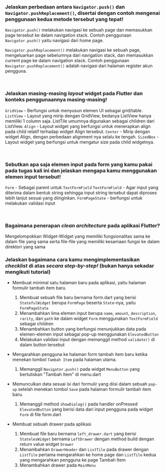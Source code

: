 ### Jelaskan perbedaan antara `Navigator.push()` dan `Navigator.pushReplacement()`, disertai dengan contoh mengenai penggunaan kedua metode tersebut yang tepat!

`Navigator.push()` melakukan navigasi ke sebuah page dan memasukkan page tersebut ke dalam navigation stack. Contoh penggunaan `Navigator.push()` yaitu navigasi dari home page.

`Navigator.pushReplacement()` melakukan navigasi ke sebuah page, mengeluarkan page sebelumnya dari navigation stack, dan memasukkan current page ke dalam navigation stack. Contoh penggunaan `Navigator.pushReplacement()` adalah navigasi dari halaman register akun pengguna.

<br>

### Jelaskan masing-masing <i>layout</i> widget pada Flutter dan konteks penggunaannya masing-masing!

`GridView` - Berfungsi untuk menyusun elemen UI sebagai grid/table.
`ListView` - Layout yang mirip dengan GridView, bedanya ListView hanya memiliki 1 column saja. ListTile umumnya digunakan sebagai children dari ListView.
`Align` - Layout widget yang berfungsi untuk menerapkan align pada child relatif terhadap widget Align tersebut.
`Center` - Mirip dengan widget Align, dengan perbedaan alignment nya selalu ke tengah.
`SizedBox` - Layout widget yang berfungsi untuk mengatur size pada child widgetnya.

<br>

### Sebutkan apa saja elemen input pada form yang kamu pakai pada tugas kali ini dan jelaskan mengapa kamu menggunakan elemen input tersebut!

`Form` - Sebagai parent untuk `TextFormField`
`TextFormField` - Agar input yang diterima dalam bentuk string sehingga input string tersebut dapat diproses lebih lanjut sesuai yang diinginkan.
`FormPageState` - berfungsi untuk melakukan validasi input

<br>

### Bagaimana penerapan <i>clean architecture</i> pada aplikasi Flutter?

Mengelompokkan Widget-Widget yang memiliki fungsionalitas sama ke dalam file yang sama serta file-file yang memiliki kesamaan fungsi ke dalam direktori yang sama

### Jelaskan bagaimana cara kamu mengimplementasikan <i>checklist</i> di atas <i>secara step-by-step!</i> (bukan hanya sekadar mengikuti tutorial)

- Membuat minimal satu halaman baru pada aplikasi, yaitu halaman formulir tambah item baru.

  1. Membuat sebuah file baru bernama form.dart yang berisi `StatefulWidget` berupa `FormPage` beserta `State`-nya, yaitu `FormPageState`
  2. Menambahkan lima elemen input berupa `name`, `amount`, `description`, `rarity`, dan `path` ke dalam widget `Form` menggunakan `TextFormField` sebagai children
  3. Menambahkan button yang berfungsi menunjukkan data pada elemen-elemen input sebagai pop-up menggunakan `ElevatedButton`
  4. Melakukan validasi input dengan memanggil method `validate()` di dalam button tersebut

- Mengarahkan pengguna ke halaman form tambah item baru ketika menekan tombol `Tambah Item` pada halaman utama.

  1. Memanggil `Navigator.push()` pada widget `MenuButton` yang bertuliskan "Tambah Item" di menu.dart

- Memunculkan data sesuai isi dari formulir yang diisi dalam sebuah `pop-up` setelah menekan tombol `Save` pada halaman formulir tambah item baru.

  1. Memanggil method `showDialog()` pada handler onPressed `ElevatedButton` yang berisi data dari input pengguna pada widget `Form` di file form.dart

- Membuat sebuah drawer pada aplikasi

  1. Membuat file baru bernama `left_drawer.dart` yang berisi `StatelesWidget` bernama `LeftDrawer` dengan method build dengan return value widget `Drawer`
  2. Menambahkan `DrawerHeader` dan `ListTile` pada drawer dengan `ListTile` pertama mengarahkan ke home page dan `ListTile` kedua yang mengarahkan pengguna ke page Tambah Item
  3. Menambahkan drawer pada `MainMenu`